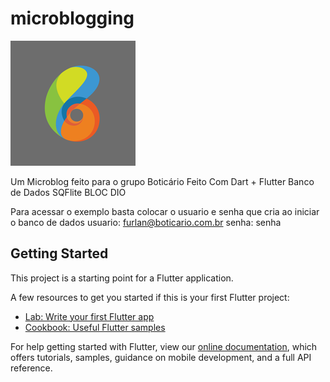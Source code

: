 # microblogging
![Logo](https://raw.githubusercontent.com/furlan100/microblogging/master/assets/logo.png)

Um Microblog feito para o grupo Boticário
Feito Com Dart + Flutter
Banco de Dados SQFlite
BLOC
DIO

Para acessar o exemplo basta colocar o usuario e senha que cria ao iniciar o banco de dados
usuario: furlan@boticario.com.br
senha: senha


## Getting Started

This project is a starting point for a Flutter application.

A few resources to get you started if this is your first Flutter project:

- [Lab: Write your first Flutter app](https://flutter.dev/docs/get-started/codelab)
- [Cookbook: Useful Flutter samples](https://flutter.dev/docs/cookbook)

For help getting started with Flutter, view our
[online documentation](https://flutter.dev/docs), which offers tutorials,
samples, guidance on mobile development, and a full API reference.
